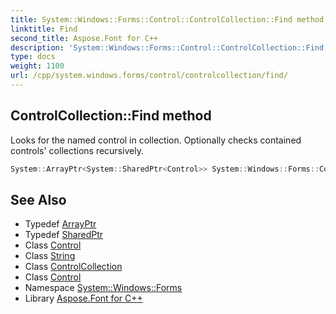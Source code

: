 ```yaml
---
title: System::Windows::Forms::Control::ControlCollection::Find method
linktitle: Find
second_title: Aspose.Font for C++
description: 'System::Windows::Forms::Control::ControlCollection::Find method. Looks for the named control in collection. Optionally checks contained controls'' collections recursively in C++.'
type: docs
weight: 1100
url: /cpp/system.windows.forms/control/controlcollection/find/
---
```

## ControlCollection::Find method


Looks for the named control in collection. Optionally checks contained controls' collections recursively.

```cpp
System::ArrayPtr<System::SharedPtr<Control>> System::Windows::Forms::Control::ControlCollection::Find(const System::String &key, bool searchAllChildren) const
```

## See Also

* Typedef [ArrayPtr](../../../../system/arrayptr/)
* Typedef [SharedPtr](../../../../system/sharedptr/)
* Class [Control](../../)
* Class [String](../../../../system/string/)
* Class [ControlCollection](../)
* Class [Control](../../)
* Namespace [System::Windows::Forms](../../../)
* Library [Aspose.Font for C++](../../../../)
